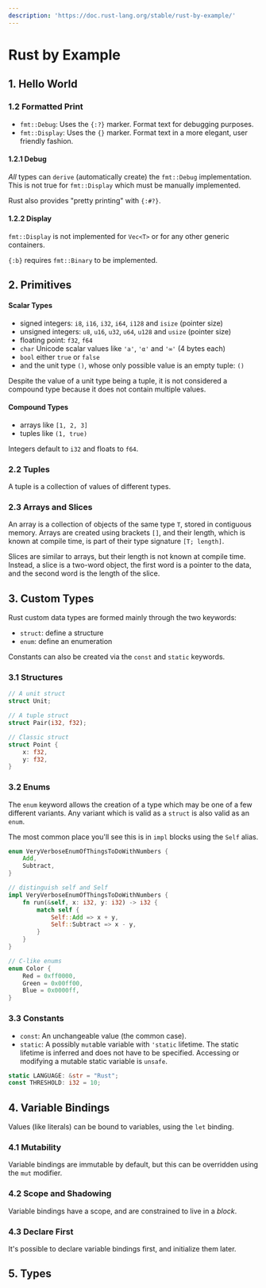 ```yaml
---
description: 'https://doc.rust-lang.org/stable/rust-by-example/'
---
```


# Rust by Example

## 1. Hello World

### 1.2 Formatted Print

* `fmt::Debug`: Uses the `{:?}` marker. Format text for debugging purposes.
* `fmt::Display`: Uses the `{}` marker. Format text in a more elegant, user friendly fashion.

#### 1.2.1 Debug

_All_ types can `derive` \(automatically create\) the `fmt::Debug` implementation. This is not true for `fmt::Display` which must be manually implemented.

Rust also provides "pretty printing" with `{:#?}`.

#### 1.2.2 Display

`fmt::Display` is not implemented for `Vec<T>` or for any other generic containers.

`{:b}` requires `fmt::Binary` to be implemented.

## 2. Primitives

#### Scalar Types <a id="scalar-types"></a>

* signed integers: `i8`, `i16`, `i32`, `i64`, `i128` and `isize` \(pointer size\)
* unsigned integers: `u8`, `u16`, `u32`, `u64`, `u128` and `usize` \(pointer size\)
* floating point: `f32`, `f64`
* `char` Unicode scalar values like `'a'`, `'α'` and `'∞'` \(4 bytes each\)
* `bool` either `true` or `false`
* and the unit type `()`, whose only possible value is an empty tuple: `()`

Despite the value of a unit type being a tuple, it is not considered a compound type because it does not contain multiple values.

#### Compound Types <a id="compound-types"></a>

* arrays like `[1, 2, 3]`
* tuples like `(1, true)`

Integers default to `i32` and floats to `f64`.

### 2.2 Tuples

A tuple is a collection of values of different types.

### 2.3 Arrays and Slices

An array is a collection of objects of the same type `T`, stored in contiguous memory. Arrays are created using brackets `[]`, and their length, which is known at compile time, is part of their type signature `[T; length]`.

Slices are similar to arrays, but their length is not known at compile time. Instead, a slice is a two-word object, the first word is a pointer to the data, and the second word is the length of the slice.

## 3. Custom Types

Rust custom data types are formed mainly through the two keywords:

* `struct`: define a structure
* `enum`: define an enumeration

Constants can also be created via the `const` and `static` keywords.

### 3.1 Structures

```rust
// A unit struct
struct Unit;

// A tuple struct
struct Pair(i32, f32);

// Classic struct
struct Point {
    x: f32,
    y: f32,
}
```

### 3.2 Enums

The `enum` keyword allows the creation of a type which may be one of a few different variants. Any variant which is valid as a `struct` is also valid as an `enum`.

The most common place you'll see this is in `impl` blocks using the `Self` alias.

```rust
enum VeryVerboseEnumOfThingsToDoWithNumbers {
    Add,
    Subtract,
}

// distinguish self and Self
impl VeryVerboseEnumOfThingsToDoWithNumbers {
    fn run(&self, x: i32, y: i32) -> i32 {
        match self {
            Self::Add => x + y,
            Self::Subtract => x - y,
        }
    }
}

// C-like enums
enum Color {
    Red = 0xff0000,
    Green = 0x00ff00,
    Blue = 0x0000ff,
}
```

### 3.3 Constants

* `const`: An unchangeable value \(the common case\).
* `static`: A possibly `mut`able variable with `'static` lifetime. The static lifetime is inferred and does not have to be specified. Accessing or modifying a mutable static variable is `unsafe`.

```rust
static LANGUAGE: &str = "Rust";
const THRESHOLD: i32 = 10;
```

## 4. Variable Bindings

Values \(like literals\) can be bound to variables, using the `let` binding.

### 4.1 Mutability

Variable bindings are immutable by default, but this can be overridden using the `mut` modifier.

### 4.2 Scope and Shadowing

Variable bindings have a scope, and are constrained to live in a _block_. 

### 4.3 Declare First

It's possible to declare variable bindings first, and initialize them later.

## 5. Types




